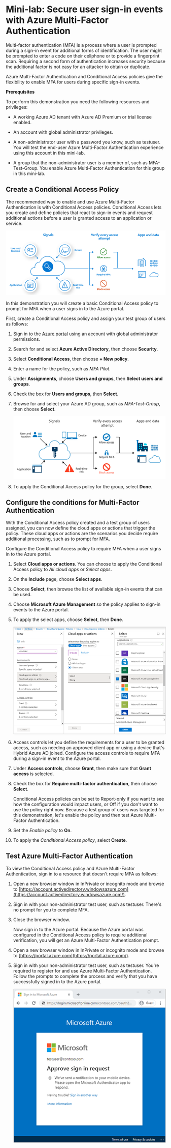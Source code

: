 # Mini-lab: Secure user sign-in events with Azure Multi-Factor Authentication

Multi-factor authentication (MFA) is a process where a user is prompted during a sign-in event for additional forms of identification. The user might be prompted to enter a code on their cellphone or to provide a fingerprint scan. Requiring a second form of authentication increases security because the additional factor is not easy for an attacker to obtain or duplicate.

Azure Multi-Factor Authentication and Conditional Access policies give the flexibility to enable MFA for users during specific sign-in events.

**Prerequisites**

To perform this demonstration you need the following resources and privileges:

* A working Azure AD tenant with Azure AD Premium or trial license enabled. 


* An account with global administrator privileges.

* A non-administrator user with a password you know, such as testuser. You will test the end-user Azure Multi-Factor Authentication experience using this account in this mini-lab. 


* A group that the non-administrator user is a member of, such as MFA-Test-Group. You enable Azure Multi-Factor Authentication for this group in this mini-lab. 


## Create a Conditional Access Policy

The recommended way to enable and use Azure Multi-Factor Authentication is with Conditional Access policies. Conditional Access lets you create and define policies that react to sign-in events and request additional actions before a user is granted access to an application or service.

![Overview diagram of how Conditional Access works to secure the sign-in process](../../Linked_Image_Files/demo_conditional_access_image1.png)

In this demonstration you will create a basic Conditional Access policy to prompt for MFA when a user signs in to the Azure portal. 

First, create a Conditional Access policy and assign your test group of users as follows:

1. Sign in to the [Azure portal](https://portal.azure.com/) using an account with global administrator permissions.

2. Search for and select **Azure Active Directory**, then choose **Security**.

3. Select **Conditional Access**, then choose **+ New policy**.

4. Enter a name for the policy, such as *MFA Pilot*.

5. Under **Assignments**, choose **Users and groups**, then **Select users and groups**.

6. Check the box for **Users and groups**, then **Select**.

7. Browse for and select your Azure AD group, such as *MFA-Test-Group*, then choose **Select**.

    [![Picture 3](../../Linked_Image_Files/conditional_access_image2.png)](https://docs.microsoft.com/en-us/azure/active-directory/authentication/media/tutorial-enable-azure-mfa/select-group-for-conditional-access.png#lightbox)

8. To apply the Conditional Access policy for the group, select **Done**.

## Configure the conditions for Multi-Factor Authentication

With the Conditional Access policy created and a test group of users assigned, you can now define the cloud apps or actions that trigger the policy. These cloud apps or actions are the scenarios you decide require additional processing, such as to prompt for MFA. 

Configure the Conditional Access policy to require MFA when a user signs in to the Azure portal.

1. Select **Cloud apps or actions**. You can choose to apply the Conditional Access policy to *All cloud apps* or *Select apps*.

1. On the **Include** page, choose **Select apps**.

2. Choose **Select**, then browse the list of available sign-in events that can be used.

1. Choose **Microsoft Azure Management** so the policy applies to sign-in events to the Azure portal.

3. To apply the select apps, choose **Select**, then **Done**.

    ![Select the Microsoft Azure Management app to include in the Conditional Access policy](../../Linked_Image_Files/demo_conditional_access_image3.png)

1. Access controls let you define the requirements for a user to be granted access, such as needing an approved client app or using a device that's Hybrid Azure AD joined. Configure the access controls to require MFA during a sign-in event to the Azure portal.

1. Under **Access controls**, choose **Grant**, then make sure that **Grant access** is selected.

2. Check the box for **Require multi-factor authentication**, then choose **Select**.

    Conditional Access policies can be set to Report-only if you want to see how the configuration would impact users, or Off if you don't want to use the policy right now. Because a test group of users was targeted for this demonstration, let's enable the policy and then test Azure Multi-Factor Authentication.

1. Set the *Enable policy* to **On**.

2. To apply the *Conditional Access policy*, select **Create**.

## Test Azure Multi-Factor Authentication

To view the Conditional Access policy and Azure Multi-Factor Authentication, sign in to a resource that doesn't require MFA as follows:

1. Open a new browser window in InPrivate or incognito mode and browse to [https://account.activedirectory.windowsazure.com](https://account.activedirectory.windowsazure.com/).

2. Sign in with your non-administrator test user, such as testuser. There's no prompt for you to complete MFA.

3. Close the browser window.

    Now sign in to the Azure portal. Because the Azure portal was configured in the Conditional Access policy to require additional verification, you will get an Azure Multi-Factor Authentication prompt.

1. Open a new browser window in InPrivate or incognito mode and browse to [https://portal.azure.com](https://portal.azure.com/).

2. Sign in with your non-administrator test user, such as testuser. You're required to register for and use Azure Multi-Factor Authentication. Follow the prompts to complete the process and verify that you have successfully signed in to the Azure portal.

    ![Follow the browser prompts and then on your registered multi-factor authentication prompt to sign in](../../Linked_Image_Files/demo_conditional_access_image4.png)

 
